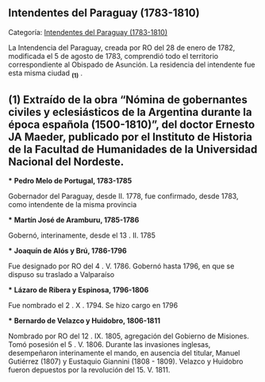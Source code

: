 ## Intendentes del Paraguay (1783-1810)

Categoría: [Intendentes del Paraguay (1783-1810)](http://descubrircorrientes.com.ar/2012/index.php/1064-cronologias/cronologias-del-periodo-colonial/intendentes-coloniales/intendentes-del-paraguay-1783-1810)

La Intendencia del Paraguay, creada por RO del 28 de enero de 1782, modificada el 5 de agosto de 1783, comprendió todo el territorio correspondiente al Obispado de Asunción. La residencia del intendente fue esta misma ciudad <sub><strong><span><span>(1)</span></span></strong></sub> .

## **(1)** Extraído de la obra “Nómina de gobernantes civiles y eclesiásticos de la Argentina durante la época española (1500-1810)”, del doctor Ernesto JA Maeder, publicado por el Instituto de Historia de la Facultad de Humanidades de la Universidad Nacional del Nordeste.

**\*** **Pedro Melo de Portugal, 1783-1785**

Gobernador del Paraguay, desde II. 1778, fue confirmado, desde 1783, como intendente de la misma provincia  

**\*** **Martín José de Aramburu, 1785-1786**  

Gobernó, interinamente, desde el 13 . II. 1785  

**\*** **Joaquín de Alós y Brú, 1786-1796**  

Fue designado por RO del 4 . V. 1786\. Gobernó hasta 1796, en que se dispuso su traslado a Valparaíso  

**\*** **Lázaro de Ribera y Espinosa, 1796-1806**  

Fue nombrado el 2 . X . 1794\. Se hizo cargo en 1796  

**\*** **Bernardo de Velazco y Huidobro, 1806-1811**  

Nombrado por RO del 12 . IX. 1805, agregación del Gobierno de Misiones. Tomó posesión el 5 . V. 1806\. Durante las invasiones inglesas, desempeñaron interinamente el mando, en ausencia del titular, Manuel Gutiérrez (1807) y Eustaquio Giannini (1808 - 1809). Velazco y Huidobro fueron depuestos por la revolución del 15. V. 1811.